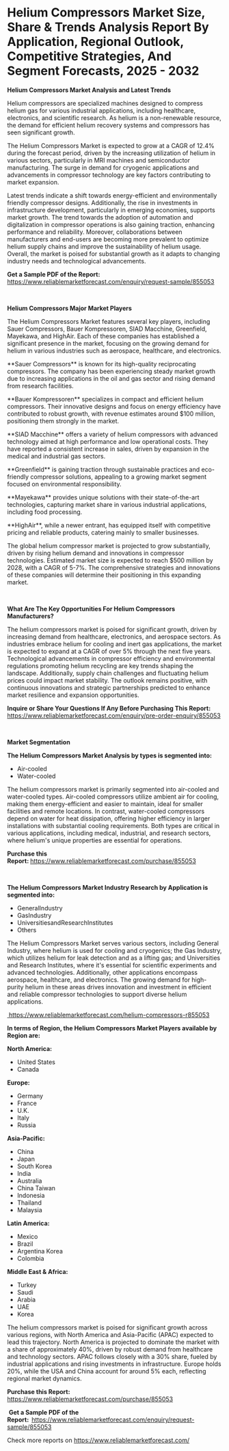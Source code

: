 <p><h1>Helium Compressors Market Size, Share & Trends Analysis Report By Application, Regional Outlook, Competitive Strategies, And Segment Forecasts, 2025 - 2032</h1></p><p><strong>Helium Compressors Market Analysis and Latest Trends</strong></p>
<p><p>Helium compressors are specialized machines designed to compress helium gas for various industrial applications, including healthcare, electronics, and scientific research. As helium is a non-renewable resource, the demand for efficient helium recovery systems and compressors has seen significant growth. </p><p>The Helium Compressors Market is expected to grow at a CAGR of 12.4% during the forecast period, driven by the increasing utilization of helium in various sectors, particularly in MRI machines and semiconductor manufacturing. The surge in demand for cryogenic applications and advancements in compressor technology are key factors contributing to market expansion.</p><p>Latest trends indicate a shift towards energy-efficient and environmentally friendly compressor designs. Additionally, the rise in investments in infrastructure development, particularly in emerging economies, supports market growth. The trend towards the adoption of automation and digitalization in compressor operations is also gaining traction, enhancing performance and reliability. Moreover, collaborations between manufacturers and end-users are becoming more prevalent to optimize helium supply chains and improve the sustainability of helium usage. Overall, the market is poised for substantial growth as it adapts to changing industry needs and technological advancements.</p></p>
<p><strong>Get a Sample PDF of the Report:&nbsp;</strong> <a href="https://www.reliablemarketforecast.com/enquiry/request-sample/855053?utm_campaign=3069&utm_medium=2&utm_source=Github&utm_content=ia&utm_term=08042025&utm_id=helium-compressors">https://www.reliablemarketforecast.com/enquiry/request-sample/855053</a></p>
<p>&nbsp;</p>
<p><strong>Helium Compressors Major Market Players</strong></p>
<p><p>The Helium Compressors Market features several key players, including Sauer Compressors, Bauer Kompressoren, SIAD Macchine, Greenfield, Mayekawa, and HighAir. Each of these companies has established a significant presence in the market, focusing on the growing demand for helium in various industries such as aerospace, healthcare, and electronics.</p><p>**Sauer Compressors** is known for its high-quality reciprocating compressors. The company has been experiencing steady market growth due to increasing applications in the oil and gas sector and rising demand from research facilities. </p><p>**Bauer Kompressoren** specializes in compact and efficient helium compressors. Their innovative designs and focus on energy efficiency have contributed to robust growth, with revenue estimates around $100 million, positioning them strongly in the market.</p><p>**SIAD Macchine** offers a variety of helium compressors with advanced technology aimed at high performance and low operational costs. They have reported a consistent increase in sales, driven by expansion in the medical and industrial gas sectors. </p><p>**Greenfield** is gaining traction through sustainable practices and eco-friendly compressor solutions, appealing to a growing market segment focused on environmental responsibility. </p><p>**Mayekawa** provides unique solutions with their state-of-the-art technologies, capturing market share in various industrial applications, including food processing.</p><p>**HighAir**, while a newer entrant, has equipped itself with competitive pricing and reliable products, catering mainly to smaller businesses.</p><p>The global helium compressor market is projected to grow substantially, driven by rising helium demand and innovations in compressor technologies. Estimated market size is expected to reach $500 million by 2028, with a CAGR of 5-7%. The comprehensive strategies and innovations of these companies will determine their positioning in this expanding market.</p></p>
<p>&nbsp;</p>
<p><strong>What Are The Key Opportunities For Helium Compressors Manufacturers?</strong></p>
<p><p>The helium compressors market is poised for significant growth, driven by increasing demand from healthcare, electronics, and aerospace sectors. As industries embrace helium for cooling and inert gas applications, the market is expected to expand at a CAGR of over 5% through the next five years. Technological advancements in compressor efficiency and environmental regulations promoting helium recycling are key trends shaping the landscape. Additionally, supply chain challenges and fluctuating helium prices could impact market stability. The outlook remains positive, with continuous innovations and strategic partnerships predicted to enhance market resilience and expansion opportunities.</p></p>
<p><strong>Inquire or Share Your Questions If Any Before Purchasing This Report:</strong> <a href="https://www.reliablemarketforecast.com/enquiry/pre-order-enquiry/855053?utm_campaign=3069&utm_medium=2&utm_source=Github&utm_content=ia&utm_term=08042025&utm_id=helium-compressors">https://www.reliablemarketforecast.com/enquiry/pre-order-enquiry/855053</a></p>
<p>&nbsp;</p>
<p><strong>Market Segmentation</strong></p>
<p><strong>The Helium Compressors Market Analysis by types is segmented into:</strong></p>
<p><ul><li>Air-cooled</li><li>Water-cooled</li></ul></p>
<p><p>The helium compressors market is primarily segmented into air-cooled and water-cooled types. Air-cooled compressors utilize ambient air for cooling, making them energy-efficient and easier to maintain, ideal for smaller facilities and remote locations. In contrast, water-cooled compressors depend on water for heat dissipation, offering higher efficiency in larger installations with substantial cooling requirements. Both types are critical in various applications, including medical, industrial, and research sectors, where helium's unique properties are essential for operations.</p></p>
<p><strong>Purchase this Report:&nbsp;</strong><a href="https://www.reliablemarketforecast.com/purchase/855053?utm_campaign=3069&utm_medium=2&utm_source=Github&utm_content=ia&utm_term=08042025&utm_id=helium-compressors">https://www.reliablemarketforecast.com/purchase/855053</a></p>
<p>&nbsp;</p>
<p><strong>The Helium Compressors Market Industry Research by Application is segmented into:</strong></p>
<p><ul><li>GeneralIndustry</li><li>GasIndustry</li><li>UniversitiesandResearchInstitutes</li><li>Others</li></ul></p>
<p><p>The Helium Compressors Market serves various sectors, including General Industry, where helium is used for cooling and cryogenics; the Gas Industry, which utilizes helium for leak detection and as a lifting gas; and Universities and Research Institutes, where it's essential for scientific experiments and advanced technologies. Additionally, other applications encompass aerospace, healthcare, and electronics. The growing demand for high-purity helium in these areas drives innovation and investment in efficient and reliable compressor technologies to support diverse helium applications.</p></p>
<p><a href="https://www.reliablemarketforecast.com/helium-compressors-r855053?utm_campaign=3069&utm_medium=2&utm_source=Github&utm_content=ia&utm_term=08042025&utm_id=helium-compressors">&nbsp;https://www.reliablemarketforecast.com/helium-compressors-r855053</a></p>
<p><strong>In terms of Region, the Helium Compressors Market Players available by Region are:</strong></p>
<p>
    <p> <strong> North America: </strong>
        <ul>
            <li>United States</li>
            <li>Canada</li>
        </ul>
        </p> 
    <p> <strong> Europe: </strong>
        <ul>
            <li>Germany</li>
            <li>France</li>
            <li>U.K.</li>
            <li>Italy</li>
            <li>Russia</li>
        </ul>
        </p> 
    <p> <strong> Asia-Pacific: </strong>
        <ul>
            <li>China</li>
            <li>Japan</li>
            <li>South Korea</li>
            <li>India</li>
            <li>Australia</li>
            <li>China Taiwan</li>
            <li>Indonesia</li>
            <li>Thailand</li>
            <li>Malaysia</li>
        </ul>
        </p> 
    <p> <strong> Latin America: </strong>
        <ul>
            <li>Mexico</li>
            <li>Brazil</li>
            <li>Argentina Korea</li>
            <li>Colombia</li>
        </ul>
        </p> 
    <p> <strong> Middle East & Africa: </strong>
        <ul>
            <li>Turkey</li>
            <li>Saudi</li>
            <li>Arabia</li>
            <li>UAE</li>
            <li>Korea</li>
        </ul>
    </p>
    </p>
<p><p>The helium compressors market is poised for significant growth across various regions, with North America and Asia-Pacific (APAC) expected to lead this trajectory. North America is projected to dominate the market with a share of approximately 40%, driven by robust demand from healthcare and technology sectors. APAC follows closely with a 30% share, fueled by industrial applications and rising investments in infrastructure. Europe holds 20%, while the USA and China account for around 5% each, reflecting regional market dynamics.</p></p>
<p><strong>Purchase this Report: </strong><a href="https://www.reliablemarketforecast.com/purchase/855053?utm_campaign=3069&utm_medium=2&utm_source=Github&utm_content=ia&utm_term=08042025&utm_id=helium-compressors">https://www.reliablemarketforecast.com/purchase/855053</a></p>
<p>&nbsp;<strong>Get a Sample PDF of the Report:&nbsp;&nbsp;</strong><a href="https://www.reliablemarketforecast.com/enquiry/request-sample/855053?utm_campaign=3069&utm_medium=2&utm_source=Github&utm_content=ia&utm_term=08042025&utm_id=helium-compressors">https://www.reliablemarketforecast.com/enquiry/request-sample/855053</a></p>
<p><strong></strong></p>
<p>Check more reports on <a href="https://www.reliablemarketforecast.com/?utm_campaign=3069&utm_medium=2&utm_source=Github&utm_content=ia&utm_term=08042025&utm_id=helium-compressors">https://www.reliablemarketforecast.com/</a></p>